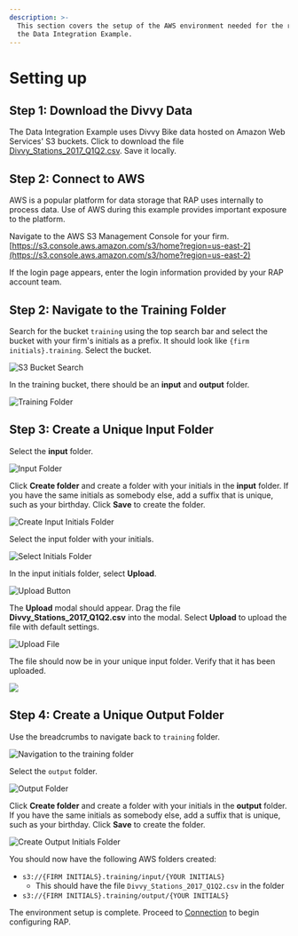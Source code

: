```yaml
---
description: >-
  This section covers the setup of the AWS environment needed for the rest of
  the Data Integration Example.
---
```


# Setting up

## Step 1: Download the Divvy Data

The Data Integration Example uses Divvy Bike data hosted on Amazon Web Services' S3 buckets. Click to download the file [Divvy\_Stations\_2017\_Q1Q2.csv](https://wmp-rap-sample-data.s3.us-east-2.amazonaws.com/source-files/Divvy_Stations_2017_Q1Q2.csv). Save it locally.

## Step 2: Connect to AWS

AWS is a popular platform for data storage that RAP uses internally to process data. Use of AWS during this example provides important exposure to the platform.

Navigate to the AWS S3 Management Console for your firm. [https://s3.console.aws.amazon.com/s3/home?region=us-east-2](https://s3.console.aws.amazon.com/s3/home?region=us-east-2)

If the login page appears, enter the login information provided by your RAP account team.

## Step 2: Navigate to the Training Folder

Search for the bucket `training` using the top search bar and select the bucket with your firm's initials as a prefix. It should look like `{firm initials}.training`. Select the bucket.

![S3 Bucket Search](../../.gitbook/assets/image%20%28204%29.png)

In the training bucket, there should be an **input** and **output** folder.

![Training Folder](../../.gitbook/assets/image%20%28178%29.png)

## Step 3: Create a Unique Input Folder

Select the **input** folder.

![Input Folder](../../.gitbook/assets/image%20%28117%29.png)

Click **Create folder** and create a folder with your initials in the **input** folder. If you have the same initials as somebody else, add a suffix that is unique, such as your birthday. Click **Save** to create the folder.

![Create Input Initials Folder](../../.gitbook/assets/image%20%28101%29.png)

Select the input folder with your initials.

![Select Initials Folder](../../.gitbook/assets/image%20%2856%29.png)

In the input initials folder, select **Upload**.

![Upload Button](../../.gitbook/assets/image%20%28202%29.png)

The **Upload** modal should appear. Drag the file **Divvy\_Stations\_2017\_Q1Q2.csv** into the modal. Select **Upload** to upload the file with default settings. 

![Upload File](../../.gitbook/assets/image%20%2859%29.png)

The file should now be in your unique input folder. Verify that it has been uploaded.

![](../../.gitbook/assets/image%20%28164%29.png)

## Step 4: Create a Unique Output Folder

Use the breadcrumbs to navigate back to `training` folder.

![Navigation to the training folder](../../.gitbook/assets/image%20%2838%29.png)

Select the `output` folder.

![Output Folder](../../.gitbook/assets/image%20%28111%29.png)

Click **Create folder** and create a folder with your initials in the **output** folder. If you have the same initials as somebody else, add a suffix that is unique, such as your birthday. Click **Save** to create the folder.

![Create Output Initials Folder](../../.gitbook/assets/image%20%28144%29.png)

You should now have the following AWS folders created:

* `s3://{FIRM INITIALS}.training/input/{YOUR INITIALS}`
  * This should have the file `Divvy_Stations_2017_Q1Q2.csv` in the folder
* `s3://{FIRM INITIALS}.training/output/{YOUR INITIALS}`

The environment setup is complete. Proceed to [Connection](connection.md) to begin configuring RAP.


